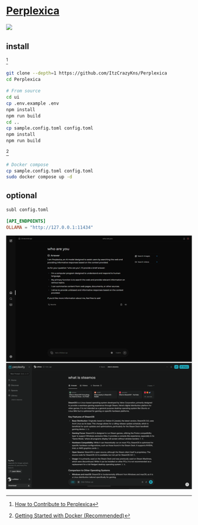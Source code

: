 # [Perplexica](https://github.com/ItzCrazyKns/Perplexica)

![](https://img.shields.io/github/license/ItzCrazyKns/Perplexica)

## install

[^1]

```sh
git clone --depth=1 https://github.com/ItzCrazyKns/Perplexica
cd Perplexica
```

```sh
# From source
cd ui
cp .env.example .env
npm install
npm run build
cd ..
cp sample.config.toml config.toml
npm install
npm run build
```

[^2]

```sh
# Docker compose
cp sample.config.toml config.toml
sudo docker compose up -d
```

## optional

```sh
subl config.toml
```

```toml
[API_ENDPOINTS]
OLLAMA = "http://127.0.0.1:11434"
```

[^1]: [How to Contribute to Perplexica](https://github.com/ItzCrazyKns/Perplexica/blob/master/CONTRIBUTING.md)
[^2]: [Getting Started with Docker (Recommended)](https://github.com/ItzCrazyKns/Perplexica#getting-started-with-docker-recommended)

![perplexica](/_image/optWeb/perplexica.png)
![perplexity](/_image/optWeb/perplexity.png)
